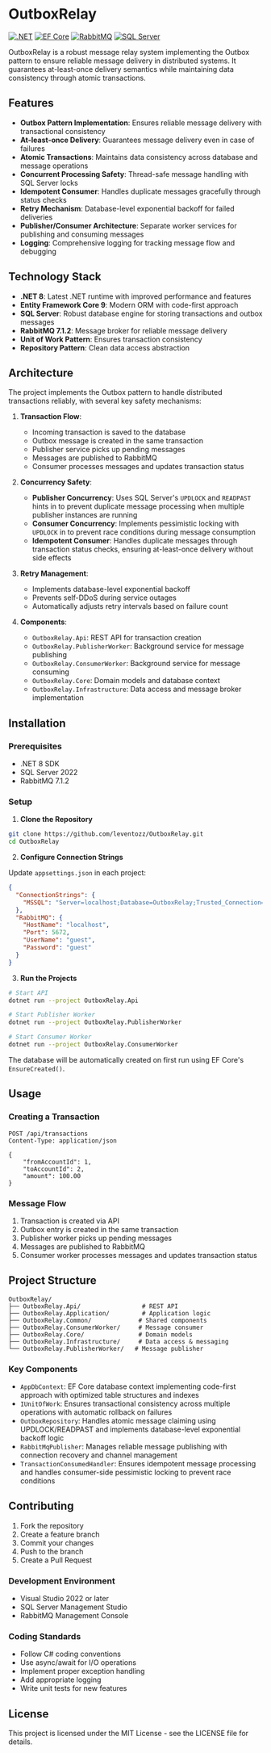 # OutboxRelay

[![.NET](https://img.shields.io/badge/.NET-8.0-512BD4?style=flat-square&logo=dotnet)](https://dotnet.microsoft.com/download/dotnet/8.0)
[![EF Core](https://img.shields.io/badge/EF_Core-9.0-purple?style=flat-square&logo=.net)](https://learn.microsoft.com/ef/core)
[![RabbitMQ](https://img.shields.io/badge/RabbitMQ-7.1.2-FF6600?style=flat-square&logo=rabbitmq)](https://www.rabbitmq.com/)
[![SQL Server](https://img.shields.io/badge/SQL_Server-2022-CC2927?style=flat-square&logo=microsoftsqlserver)](https://www.microsoft.com/sql-server)

OutboxRelay is a robust message relay system implementing the Outbox pattern to ensure reliable message delivery in distributed systems. It guarantees at-least-once delivery semantics while maintaining data consistency through atomic transactions.

## Features

- **Outbox Pattern Implementation**: Ensures reliable message delivery with transactional consistency
- **At-least-once Delivery**: Guarantees message delivery even in case of failures
- **Atomic Transactions**: Maintains data consistency across database and message operations
- **Concurrent Processing Safety**: Thread-safe message handling with SQL Server locks
- **Idempotent Consumer**: Handles duplicate messages gracefully through status checks
- **Retry Mechanism**: Database-level exponential backoff for failed deliveries
- **Publisher/Consumer Architecture**: Separate worker services for publishing and consuming messages
- **Logging**: Comprehensive logging for tracking message flow and debugging

## Technology Stack

- **.NET 8**: Latest .NET runtime with improved performance and features
- **Entity Framework Core 9**: Modern ORM with code-first approach
- **SQL Server**: Robust database engine for storing transactions and outbox messages
- **RabbitMQ 7.1.2**: Message broker for reliable message delivery
- **Unit of Work Pattern**: Ensures transaction consistency
- **Repository Pattern**: Clean data access abstraction

## Architecture

The project implements the Outbox pattern to handle distributed transactions reliably, with several key safety mechanisms:

1. **Transaction Flow**:
   - Incoming transaction is saved to the database
   - Outbox message is created in the same transaction
   - Publisher service picks up pending messages
   - Messages are published to RabbitMQ
   - Consumer processes messages and updates transaction status

2. **Concurrency Safety**:
   - **Publisher Concurrency**: Uses SQL Server's `UPDLOCK` and `READPAST` hints in to prevent duplicate message processing when multiple publisher instances are running
   - **Consumer Concurrency**: Implements pessimistic locking with `UPDLOCK` in to prevent race conditions during message consumption
   - **Idempotent Consumer**: Handles duplicate messages through transaction status checks, ensuring at-least-once delivery without side effects

3. **Retry Management**:
   - Implements database-level exponential backoff
   - Prevents self-DDoS during service outages
   - Automatically adjusts retry intervals based on failure count

2. **Components**:
   - `OutboxRelay.Api`: REST API for transaction creation
   - `OutboxRelay.PublisherWorker`: Background service for message publishing
   - `OutboxRelay.ConsumerWorker`: Background service for message consuming
   - `OutboxRelay.Core`: Domain models and database context
   - `OutboxRelay.Infrastructure`: Data access and message broker implementation

## Installation

### Prerequisites

- .NET 8 SDK
- SQL Server 2022
- RabbitMQ 7.1.2

### Setup

1. **Clone the Repository**
```bash
git clone https://github.com/leventozz/OutboxRelay.git
cd OutboxRelay
```

2. **Configure Connection Strings**

Update `appsettings.json` in each project:

```json
{
  "ConnectionStrings": {
    "MSSQL": "Server=localhost;Database=OutboxRelay;Trusted_Connection=True;TrustServerCertificate=True"
  },
  "RabbitMQ": {
    "HostName": "localhost",
    "Port": 5672,
    "UserName": "guest",
    "Password": "guest"
  }
}
```

3. **Run the Projects**

```bash
# Start API
dotnet run --project OutboxRelay.Api

# Start Publisher Worker
dotnet run --project OutboxRelay.PublisherWorker

# Start Consumer Worker
dotnet run --project OutboxRelay.ConsumerWorker
```

The database will be automatically created on first run using EF Core's `EnsureCreated()`.

## Usage

### Creating a Transaction

```http
POST /api/transactions
Content-Type: application/json

{
    "fromAccountId": 1,
    "toAccountId": 2,
    "amount": 100.00
}
```

### Message Flow

1. Transaction is created via API
2. Outbox entry is created in the same transaction
3. Publisher worker picks up pending messages
4. Messages are published to RabbitMQ
5. Consumer worker processes messages and updates transaction status

## Project Structure

```
OutboxRelay/
├── OutboxRelay.Api/                 # REST API
├── OutboxRelay.Application/         # Application logic
├── OutboxRelay.Common/             # Shared components
├── OutboxRelay.ConsumerWorker/     # Message consumer
├── OutboxRelay.Core/               # Domain models
├── OutboxRelay.Infrastructure/     # Data access & messaging
└── OutboxRelay.PublisherWorker/   # Message publisher
```

### Key Components

- `AppDbContext`: EF Core database context implementing code-first approach with optimized table structures and indexes
- `IUnitOfWork`: Ensures transactional consistency across multiple operations with automatic rollback on failures
- `OutboxRepository`: Handles atomic message claiming using UPDLOCK/READPAST and implements database-level exponential backoff logic
- `RabbitMqPublisher`: Manages reliable message publishing with connection recovery and channel management
- `TransactionConsumedHandler`: Ensures idempotent message processing and handles consumer-side pessimistic locking to prevent race conditions

## Contributing

1. Fork the repository
2. Create a feature branch
3. Commit your changes
4. Push to the branch
5. Create a Pull Request

### Development Environment

- Visual Studio 2022 or later
- SQL Server Management Studio
- RabbitMQ Management Console

### Coding Standards

- Follow C# coding conventions
- Use async/await for I/O operations
- Implement proper exception handling
- Add appropriate logging
- Write unit tests for new features

## License

This project is licensed under the MIT License - see the LICENSE file for details.
